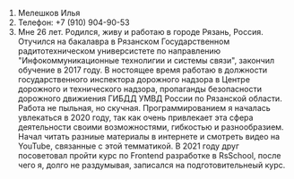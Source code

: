 1. Мелешков Илья 
2. Телефон: +7 (910) 904-90-53
3. Мне 26 лет. Родился, живу и работаю в городе Рязань, Россия. Отучился на бакалавра в Рязанском Государственном радитотехническом универсистете по направлению "Инфокоммуникационные технолигии и системы связи", закончил обучение в 2017 году. В ностоящее время работаю в должности государственного инспектора дорожного надзора в Центре дорожного и технического надзора, пропаганды безопасности дорожного движиения ГИБДД УМВД России по Рязанской области. Работа не пыльная, но скучная. Программированием я началась увлекаться в 2020 году, так как очень привлекает эта сфера деятельности своими возможностями, гибкостью и разнообразием. Начал читать разниые материалы в интернете и смотреть видео на YouTube, связанные с этой темматикой. В 2021 году друг посоветовал пройти курс по Frontend разработке в RsSchool, после чего я, долго не раздумывая, записался на подготовительнеый курс.
